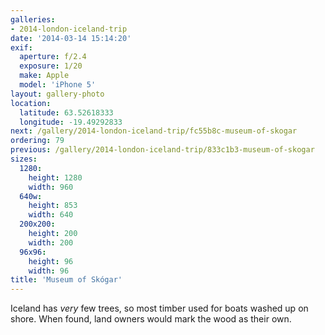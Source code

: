 ```yaml
---
galleries:
- 2014-london-iceland-trip
date: '2014-03-14 15:14:20'
exif:
  aperture: f/2.4
  exposure: 1/20
  make: Apple
  model: 'iPhone 5'
layout: gallery-photo
location:
  latitude: 63.52618333
  longitude: -19.49292833
next: /gallery/2014-london-iceland-trip/fc55b8c-museum-of-skogar
ordering: 79
previous: /gallery/2014-london-iceland-trip/833c1b3-museum-of-skogar
sizes:
  1280:
    height: 1280
    width: 960
  640w:
    height: 853
    width: 640
  200x200:
    height: 200
    width: 200
  96x96:
    height: 96
    width: 96
title: 'Museum of Skógar'
---
```


Iceland has *very* few trees, so most timber used for boats washed up on shore. When found, land owners would mark the wood as their own.
